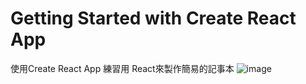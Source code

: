 # Getting Started with Create React App

使用Create React App
練習用 React來製作簡易的記事本
![image](https://user-images.githubusercontent.com/94787081/160980930-aaa99f15-e98e-40ca-8deb-0deec1099d0b.png)
